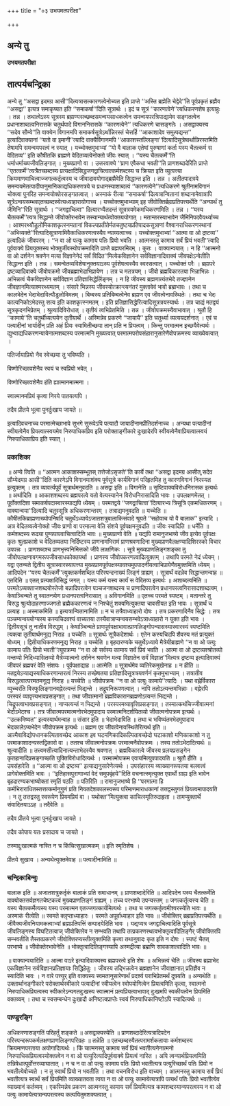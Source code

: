 +++
title = "०३ उभयमतपरीक्षा"

+++


## अन्ये तु

**उभयमतपरीक्षा**

## **तात्पर्यचन्द्रिका**

अन्ये तु ‘‘असद्वा इदमग्र आसी’’दित्यत्रासत्कारणत्वेनोच्यत इति प्राप्ते ‘‘अस्ति ब्रह्मेति चेद्वेदे’’ति पूर्वप्रकृतं ब्रह्मैव ‘‘असद्वा’’ इत्यत्र समाकृष्यत इति ‘‘समाकर्षा’’दिति सूत्रार्थः । इदं च सूत्रं ‘‘कारणत्वेने’’त्यधिकरणशेष इत्याहुः । तन्न । तथात्वेऽस्य सूत्रस्य ब्रह्मण्यसच्छब्दसमन्वयसाधकत्वेन समन्वयपरत्रिपाद्यामेव सङ्गतत्वेन प्रधानाशाब्दत्वनिरासके चतुर्थपादे विगाननिरासके ‘‘कारणत्वेने’’ त्यधिकरणे चासङ्गतेः । असद्वाक्यस्य ‘‘सदेव सौम्ये’’ति वाक्येन विगानमपि समाकर्षसूत्रेऽर्थान्निरस्तं चेत्तर्हि ‘‘आकाशादेव समुत्पद्यन्त’’ इत्यादिवाक्यानां ‘‘यतो वा इमानी’’त्यादि वाक्यैर्विगानमपि ‘‘आकाशस्तल्लिङ्गा’’दित्यादिसूत्रेष्वर्थान्निरस्तमिति तेषामपि समन्वयपरत्वं न स्यात् । यच्चोक्तमुभाभ्यां ‘‘यो वै बालाक एतेषां पुरुषाणां कर्ता यस्य चैतत्कर्म स वेदितव्य’’ इति कौषीतकि ब्राह्मणे वेदितव्यत्वेनोक्तो जीवः स्यात् । ‘‘यस्य चैतत्कर्मे’’ति धर्माधर्माख्यजीवलिङ्गात् । मुख्यप्राणो वा । उत्तरवाक्ये ‘‘प्राण एवैकधा भवती’’ति प्राणशब्दादेरिति प्राप्ते ‘‘एतत्कर्मे’’त्यत्रैतच्छब्दस्य प्रत्यक्षादिसिद्धजगद्वाचित्वात्कर्मशब्दस्य च क्रियत इति व्युत्पत्त्या क्रियमाणवाचित्वाज्जगत्कर्तृत्वस्य च जीवादावयोगाद्ब्रह्मैवेति सिद्धान्त इति । तन्न । अतीतपादत्रये समन्वयमेतत्पादीयानुमानिकाद्यधिकरणत्रये च प्रधानस्याशाब्दत्वं ‘‘कारणत्वेने’’त्यधिकरणे श्रुतीनामविगानं चोक्त्वा पुनरिह समन्वयोक्तेरसङ्गतत्वात् । अस्माकं रीत्या ‘‘समाकर्षा’’दित्यत्रान्वितानां शब्दानामेवात्रापि सूत्रेऽन्वयसम्भवएतच्छब्दस्येत्यध्याहारायोगाच्च । यच्चोक्तमुभाभ्याम् इह जीवोक्तिर्ब्रह्मप्रतिपत्त्यर्थेति ‘‘अन्यार्थं तु जैमिनि’’रिति सूत्रार्थः । ‘‘जगद्वाचित्वा’’ दित्यारभ्यैतदन्तं सूत्रत्रयमेकमधिकरणमिति । तन्न । ‘‘यस्य चैतत्कर्मे’’त्यत्र सिद्धान्ते जीवोक्तेरभावेन तस्यान्यार्थत्वोक्तययोगात् । मतान्तरस्याभावेन जैमिनिपदवैयर्थ्याच्च । आश्मरथ्यौडुलोमिकाशकृत्स्नमतानां विकल्पप्रतीतेर्मतचतुष्टयप्रतिपादकसूत्राणां वैश्वानराधिकरणस्थानां ‘‘अभिव्यक्ते’’रित्यादिसूत्राणामिवैकाधिकरणत्वस्यैव न्याय्यत्वाच्च । यच्चोक्तमुभाभ्यां ‘‘आत्मा वा ओ द्रष्टव्य’’ इत्यादिकं जीवपरम् । ‘‘न वा ओ पत्युः कामाय पतिः प्रियो भवति । आत्मनस्तु कामाय सर्वं प्रियं भवती’’त्यादि पूर्ववाक्ये प्रिययुक्तस्य भोक्तुर्जीवस्योपक्रमादिति प्राप्ते ब्रह्मपरमिदम् । कुतः । वाक्यान्वयात् । न हि ‘‘आत्मनो वा ओ दर्शनेन श्रवणेन मत्या विज्ञानेनेदं सर्वं विदित’’मित्येकविज्ञानेन सर्वविज्ञानादिवाक्यं जीवपक्षेऽन्वेतीति सिद्धान्त इति । तन्न । समन्वेतव्यविशेषानुक्तयाऽस्य पूर्वशेषत्वस्यैव स्वरसत्वात् । यच्चोक्तं परैः । ब्रह्मपरे द्रष्टव्यादिवाक्ये जीवोपक्रमो जीवब्रह्माभेदाभिप्रायेण । तत्र च मतत्रयम् । जीवो ब्रह्मविकारतया भिन्नाभिन्नः । अभिन्नत्वं चैकविज्ञानेन सर्वविज्ञान प्रतिज्ञासिद्धेर्लिङ्गम् । न हि जीवस्य ब्रह्मणात्यंतभेदे तज्ज्ञानेन जीवज्ञानमित्याश्मरथ्यमतम् । संसारे भिन्नस्य जीवस्योत्क्रान्त्यनंतरं मुक्तावेवं भावो ब्रह्मभावः । तथा च कालभेदेन भेदाभेदावित्यौडुलोमिमतम् । बिम्बस्य प्रतिबिम्बत्वेनेव ब्रह्मण एव जीवत्वेनावस्थितेः । तथा च भेदः काल्पनिकोऽभेदस्तु सत्य इति काशकृत्स्नमतम् । इति प्रतिज्ञासिद्धेरित्यादिसूत्रत्रयस्यार्थः । तत्र चाद्यं मतद्वयं सूत्रकृदनभिप्रेतम् । श्रुत्यादिविरोधात् । तृतीयं त्वभिप्रेतमिति । तन्न । जीवोपक्रमस्यैवाभावात् । श्रुतौ हि ‘‘कामाये’’ति चतुर्थीव्यत्ययेन तृतीयार्थे । अस्मिन्नेव प्रकरणे ‘‘जायायै’’ इति चतुर्थ्या व्यत्ययदर्शनात् । एवं च पत्यादीनां भार्यादीन् प्रति अहं प्रियः स्यामितीच्छया तान् प्रति न प्रियत्वम् । किन्तु परमात्मन इच्छयैवेत्यर्थः । द्युभ्वाद्यधिकरणन्यायेनात्मशब्दस्य परमात्मनि मुख्यत्वात् परमात्मपरोपसंहारानुसारेणैवोपक्रमस्य व्याख्येयत्वात् ।

पतिर्जायाप्रियो नैव स्वेच्छया तु भविष्यति ।

विष्णोरिच्छावशेनैव स्वयं च स्वप्रियो भवेत् ।

विष्णोरिच्छावशेनैव हंति ह्यात्मानमात्मना ।

स्वात्मानमप्रियं कृत्वा निरये पातयत्यपि ।

तदैव प्रीतये भूत्वा पुनर्दुःखाय जायते ॥

इत्यादिवचनाच्च परमात्मेच्छाभावे सुभगे सुरूपेऽपि पत्यादौ जायादीनामप्रीतिदर्शनाच्च । अन्यथा पत्यादीनां स्वीयत्वेनैव प्रियत्वात्स्वयमेव निरुपाधिकप्रिय इति परोक्ताङ्गीकारे दुःखादेरपि स्वीयत्वेनैवाप्रियत्वात्स्वयं निरुपाधिकाप्रिय इति स्यात् ।

### **प्रकाशिका**

॥ अन्ये त्विति ॥ ‘‘आत्मन आकाशस्सम्भूतस् तत्तेजोऽसृजते’’ति कार्ये तथा ‘‘असद्वा इदमग्र आसीत्,सदेव सौम्येदमग्र आसी’’दिति कारणेऽपि विगानमाशंक्य पूर्वसूत्रे कार्यविगानं परिहृतमिह तु कारणविगानं निरस्यत इत्युक्तम् । तत्र व्यावर्त्यपूर्वं सूत्रार्थमनुवदति ॥ असद्वा इति ॥ विगानेति ॥ सृष्टिवाक्यविरोधनिरासक इत्यर्थः ॥ अर्थादिति ॥ आकाशशब्दस्य ब्रह्मपरत्वे यतो वेत्यस्यानेन विरोधनिरासादिति भावः । उपलक्षणमेतत् । पूर्वोक्तदिशा समाकर्षपदास्वारस्याद्यपि ध्येयम् । परमतद्वये ‘‘जगद्वाचित्वा’’दित्यारभ्य त्रिसूत्रि एकमधिकरणम् । वाक्यान्वया’’दित्यादि चतुस्सूत्रि अधिकरणान्तरम् । तत्राद्यमनुवदति ॥ यच्चेति ॥ कौषीतकिब्राह्मणाख्योपनिषदि चतुर्थेऽध्यायेऽजातशत्रुबालाकिसंवादे श्रूयते ‘‘सहोवाच यो वै बालाक’’ इत्यादि । अत्र वेदितव्यत्वेनोक्तो जीवः प्राणो वा परमात्मा वेति संशये पूर्वपक्षमनुवदति ॥ जीवः स्यादिति ॥ धर्मेति ॥ कर्मशब्दस्य रूढ्या पुण्यपापवाचित्वादिति भावः ॥ मुख्यप्राणो वेति ॥ यद्यपि रामानुजभाष्ये जीव इत्येव पूर्वपक्षः कृतः श्रुतप्रकाशे च वेदितव्यतया निर्दिष्टस्य प्राणनामभिरामं प्राणश्रवणादिना मुख्यप्राणवैलक्षण्यादिशिरस्को विचार उपपन्नः । प्राणशब्दश्च प्राणभृत्त्वनिमित्तको जीवे लाक्षणिकः । सूत्रे मुख्यप्राणलिङ्गशङ्का तु जीवोपलक्षणावगमरूपजीवसाधकोक्तयर्था । प्राणस्य जीवोपकरणत्वादित्युक्तम् । तथापि परमते नेदं ध्येयम् । यद्वा एतन्मते द्वितीय सूत्रास्वारस्यापत्त्या मुख्यप्राणपूर्वपक्षस्यावश्यमुपपादनीयत्वाभिप्रायेणैवमुक्तमिति ध्येयम् । आदिपदेन ‘‘यस्य चैतत्कर्मे’’त्युक्तकर्मशब्दित परिस्पन्दनाख्यं लिङ्गं ग्राह्यम् । सूत्रार्थं वदन्नेव सिद्धान्तमन्वाह ॥ एतदिति ॥ एतत् प्रत्यक्षादिसिद्धं जगत् । यस्य कर्म यस्य कार्यं स वेदितव्य इत्यर्थः ॥ अशाब्दत्वमिति ॥ परमतेऽव्यक्ताजशब्दयोस्तेजो बन्नादिपरत्वेन पञ्चजनशब्दस्य च प्राणादिपरत्वेन प्रधानपरत्वनिरासादशाब्दत्वम् । केषाञ्चिन्मते तु स्वातन्त्र्येण प्रधानपरत्वनिरासात् ॥ अविगानमिति ॥ एतच्च परमते स्पष्टम् । मतान्तरे तु विरुद्ध श्रुत्योदाहरणाज्जगतो ब्रह्मैककारणत्वं न निश्चेतुं शक्यमित्युक्तया चावसीयत इति भावः । सूत्रार्थं च प्रत्याह ॥ अस्माकमिति ॥ इत्यत्रान्वितानामिति ॥ न च तत्रैवाध्याहारो दोषः । तत्र प्रकरणादिनैव सिद्धेः । तत्र पञ्चम्यन्वययोग्यस्य कस्यचिदवश्यं वाच्यतया तस्यैवात्राप्यन्वयसम्भवेऽत्राध्याहारो न युक्त इति भावः । द्वितीयसूत्रं तु नातीव विरुद्धम् । केषाञ्चिन्मते प्राणपूर्वपक्षाभावात्प्राणलिङ्गोपन्यासस्यास्वारस्यं स्पष्टमिति त्यक्त्वा तृतीयार्थमनूद्य निराह ॥ यच्चेति ॥ सूत्रार्थः सूत्रैकदेशार्थः । एतेन कस्यचिदपि शैवस्य मतं प्रत्युक्तं बोध्यम् । द्वितीयाधिकरणमनूद्य निराह ॥ यच्चेति ॥ बृहदारण्यके चतुर्थेऽध्याये मैत्रेयीब्राह्मणे ‘‘न वा ओ पत्युः कामाय पतिः प्रियो भवती’’त्युपक्रम्य ‘‘न वा ओ सर्वस्य कामाय सर्वं प्रियं भवति । आत्मा वा ओ द्रष्टव्यश्श्रोतव्यो मन्तव्यो निदिध्यासितव्यो मैत्रेय्यात्मनो दर्शनेन श्रवणेन मत्या विज्ञातेन सर्वं विज्ञात’’मित्यत्र द्रष्टव्य इत्यादिवाक्यं जीवपरं ब्रह्मपरं वेति संशयः । पूर्वपक्षाद्याह ॥ आत्मेति ॥ सूत्रार्थमेव व्यतिरेकमुखेनाह ॥ न हीति ॥ मतद्वयेऽप्याद्यस्याधिकरणान्तरत्वं निरस्य तच्छेषतया प्रतिज्ञादिसूत्रत्रयवर्णनं कृतमुभाभ्याम् । तत्रातीव विरुद्धत्वात्परमतमनूद्य निराह ॥ यच्चेति ॥ जीवोपक्रमः ‘‘न वा ओ पत्युः कामाये’’त्यादिः । यथा वह्नेर्विकारा व्युच्चरंति विस्फुलिङ्गानवह्नेरत्यन्तं भिद्यन्ते । तद्रूपनिरूपणत्वात् । नापि ततोऽत्यन्तमभिन्नाः । वह्नेरपि परस्परं व्यावृत्त्यभावप्रसङ्गात् । तथा जीवात्मानो ब्रह्मविकारानब्रह्मणोऽत्यन्तं भिद्यन्ते । चिद्रूपत्वाभावप्रसङ्गात् । नाप्यत्यन्तं न भिद्यन्ते । परस्परमव्यावृत्तिप्रसङ्गात् । तस्मात्कथंचिज्जीवात्मनां भेदोऽभेदश्च । तत्र जीवात्मपरमात्मनोरभेदमुपादाय परमात्मनिदर्शयितव्यो जीवात्मनोपक्रम इत्यर्थः । ‘‘उत्क्रमिष्यत’’ इत्यस्यार्थमन्वाह ॥ संसार इति ॥ भेदाभेदाविति ॥ तथा च भविष्यंतमभेदमुपादाय भेदकालेऽप्यभेदेन जीवोपक्रम इत्यर्थः ॥ ब्रह्मण एव जीवत्वेनावस्थितेरित्यर्थ इति ॥ आत्मैवाविद्योपधानकल्पितावच्छेद आकाश इव घटमणिकादिकल्पितावच्छेदो घटाकाशो मणिकाकाशो न तु परमाकाशादन्यस्तद्विकारो वा । ततश्च जीवात्मनोपक्रमः परमात्मनैवोपक्रमः । तस्य ततोऽभेदादित्यर्थः ॥ श्रुत्यादीति ॥ तत्त्वमसीत्यादिनात्यन्ताभेदस्यैव श्रवणात् । ब्रह्मविकारत्वे जीवस्य प्रलयप्रसङ्गेन कृतहानादिप्रसङ्गाच्छति युक्तिविरोधादित्यर्थः । परमात्मोपक्रम एवायमित्युपपादयति ॥ श्रुतौ हीति ॥ उपसंहारेति ॥ ‘‘आत्मा वा ओ द्रष्टव्य’’ इत्याद्यनुसारेणेत्यर्थः । उपसंहारस्य व्याख्यानरूपतया बलवत्त्वं प्रागेवोक्तमिति भावः । ‘‘इतिहासपुराणाभ्यां वेदं समुपबृंहये’’दिति वचनात्स्मृत्युक्त एवार्थो ग्राह्य इति भावेन बृहदारण्यकभाष्योक्तां स्मृतिं पठति ॥ पतिरिति ॥ रामानुजभाष्ये हि ‘‘परमात्मा हि कर्मभिराराधितस्तत्तत्कर्मानुगुणं प्रति नियतदेशकालस्वरूप परिमाणमाराधकानां तत्तद्वस्तुगतं प्रियत्वमापादयति । न तु तत्तद्वस्तु स्वरूपेण प्रियमप्रियं वा । यथोक्त’’मित्युक्त्वा काचित्स्मृतिरुदाहृता । तामप्युक्तार्थे संवादितयाऽऽह ॥ तदैवेति ॥

तदैव प्रीतये भूत्वा पुनर्दुःखाय जायते ।

तदैव कोपाय यतः प्रसादाय च जायते ।

तस्माद्दुःखात्मकं नास्ति न च किंचित्सुखात्मकम् ॥ इति स्मृतिशेषः ।

प्रीतये सुखाय । अन्यथेत्युक्तमेवाह ॥ पत्यादीनामिति ॥

### **चन्द्रिकाबिन्दुः**

बालाक इति ॥ अजातशत्रुकर्तृकं बालाकं प्रति समाधानम् ॥ प्राणशब्दादेरिति ॥ आदिपदेन यस्य चैतत्कर्मेति वाक्योक्तसर्वज्ञगतचेष्टकत्वं मुख्यप्राणलिङ्गं ग्राह्यम् । तच्च परभाष्ये उपन्यस्तम् ॥ जगत्कर्तृत्वस्य चेति ॥ यस्य चैतत्कर्मेत्यस्य यस्य परमात्मन एतज्जगत्कार्यमित्यर्थः । तथा च जगत्कर्तृत्वमीश्वरस्येति भावः ॥ अस्माकं रीत्येति ॥ स्वमते क्लृप्ताध्याहारः । परमते अपूर्वाध्याहार इति भावः ॥ जीवोक्तिर् ब्रह्मप्रतिपत्त्यर्थेति ॥ जीवैक्यजीवनियामकत्वाभ्यां ब्रह्मप्रतिपत्तिं सम्पादयेदिति भावः । यद्यप्यत्र जगद्वाचित्वादिति पूर्वसूत्रे जीवलिङ्गस्य विघटितत्वाज् जीवोक्तिरेव न सम्भवति तथापि तत्प्रकरणस्थत्वभोक्तृत्वादिलिङ्गैर् जीवोक्तिरपि सम्भवतीति तैस्तत्प्रकरणे जीवोक्तिरप्यस्तीत्युक्तमिति कृत्वा तथानुवादः कृत इति न दोषः । स्पष्टं चैतत् परभाष्ये ॥ जीवोक्तेरभावेनेति ॥ भोक्तृत्वादिलिङ्गस्यापि अस्मद्रीत्या ब्रह्मणि सावकाशत्वादिति भावः ॥

॥ वाक्यान्वयादिति ॥ आत्मा वाऽरे इत्यादिवाक्यस्य ब्रह्मपरत्वे इति शेषः ॥ अभिन्नत्वं चेति ॥ जीवस्य ब्रह्माभेद एकविज्ञानेन सर्वविज्ञानप्रतिज्ञायाः सिद्धिहेतुः । जीवस्य तद्भिन्नत्वेन ब्रह्मज्ञानेन जीवाज्ञानात् प्रतिज्ञैव न स्यादिति भावः । न वारे पत्त्युर् इति वाक्यस्य स्वमतानुसारेणार्थं प्रदर्श्य पराभिप्रेतमर्थं दूषयति ॥ अन्यथेति ॥ उक्तार्थानङ्गीकारे परोक्तार्थस्वीकारे पत्यादीनां स्वीयत्वेन स्वोपयोगित्वेन प्रियत्वमिति कृत्वा, स्वात्मनो निरुपाधिकप्रियत्वस्य स्वीकारेऽन्यगतदुःखस्य स्वात्मानं प्रत्यप्रियत्वाभावाद् दुःखमपि स्वकीयत्वेन प्रियमिति वक्तव्यम् । तथा च स्वसम्बन्धेन दुःखादौ अनिष्टत्वप्राप्तेः स्वयं निरुपाधिकानिष्टोऽपि स्यादित्यर्थः ॥

### **पाण्डुरङ्गि**

अधिकरणासङ्गतिं परिहर्तुं शङ्कते ॥ असद्वाक्यस्येति ॥ प्राणशब्दादेरित्यत्रादिपदेन परिस्पन्दरूपकर्मलक्षणप्राणलिङ्गपरिग्रहः ॥ तन्नेति ॥ एतच्छब्दस्यैतत्परामर्शकतायाः कर्मशब्दस्य क्रियमाणपरताया अयोगादित्यर्थः । किं चात्मनस्तु कामाय सर्वं प्रियं भवतीत्यनेनात्मनो निरुपाधिकप्रियत्वस्योक्तत्वेन न वा ओ पत्युरित्यादिपूर्ववाक्ये प्रियत्वं नास्ति । अपि त्वन्यार्थप्रियत्वमिति तन्निषेधात्पूर्वोत्तरव्याघातात् । न च न वा ओ पत्युः कामाय पतिः प्रियो भवतीत्यत्र पत्युरिच्छार्थं पतिः प्रियो न भवतीत्येवोच्यते । न तु स्वार्थं प्रियो न भवतीति । तथा वचनविरोध इति वाच्यम् । आत्मनस्तु कामाय सर्वं प्रियं भवतीत्यत्र स्वार्थं सर्वं प्रियमिति व्याख्यातवता त्वया न वा ओ पत्युः कामायेत्यत्रापि पत्यर्थं पतिः प्रियो भवतीत्येव व्याख्यानं कर्तव्यम् । एकस्मिन्नेव प्रकरण आत्मनस्तु कामाय सर्वं प्रियमित्यत्र कामशब्दस्यान्यपरत्वस्य न वा ओ पत्युः कामायेत्यत्रान्यपरत्वस्य कल्पयितुमशक्यत्वात् ।

